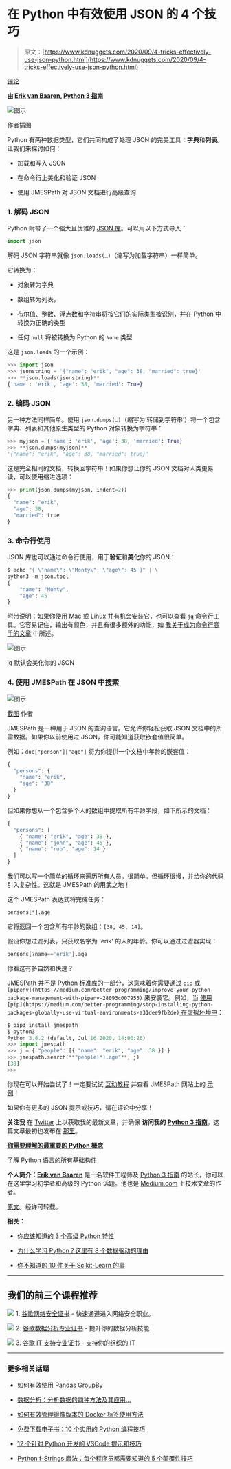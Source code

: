 # 在 Python 中有效使用 JSON 的 4 个技巧

> 原文：[https://www.kdnuggets.com/2020/09/4-tricks-effectively-use-json-python.html](https://www.kdnuggets.com/2020/09/4-tricks-effectively-use-json-python.html)

[评论](#comments)

**由 [Erik van Baaren](https://medium.com/@eriky), [Python 3 指南](https://python3.guide/)**

![图示](../Images/126e2354b612ada101cd10cb652dc896.png)

作者插图

Python 有两种数据类型，它们共同构成了处理 JSON 的完美工具：**字典**和**列表**。让我们来探讨如何：

+   加载和写入 JSON

+   在命令行上美化和验证 JSON

+   使用 JMESPath 对 JSON 文档进行高级查询

### 1\. 解码 JSON

Python 附带了一个强大且优雅的 [JSON 库](https://docs.python.org/3.8/library/json.html)。可以用以下方式导入：

```py
import json
```

解码 JSON 字符串就像 `json.loads(…)`（缩写为加载字符串）一样简单。

它转换为：

+   对象转为字典

+   数组转为列表，

+   布尔值、整数、浮点数和字符串将按它们的实际类型被识别，并在 Python 中转换为正确的类型

+   任何 `null` 将被转换为 Python 的 `None` 类型

这是 `json.loads` 的一个示例：

```py
>>> import json
>>> jsonstring = '{"name": "erik", "age": 38, "married": true}'
>>> **json.loads(jsonstring)**
{'name': 'erik', 'age': 38, 'married': True}
```

### 2\. 编码 JSON

另一种方法同样简单。使用 `json.dumps(…)`（缩写为‘转储到字符串’）将一个包含字典、列表和其他原生类型的 Python 对象转换为字符串：

```py
>>> myjson = {'name': 'erik', 'age': 38, 'married': True}
>>> **json.dumps(myjson)**
'{"name": "erik", "age": 38, "married": true}'
```

这是完全相同的文档，转换回字符串！如果你想让你的 JSON 文档对人类更易读，可以使用缩进选项：

```py
>>> print(json.dumps(myjson, indent=2))
{
  "name": "erik",
  "age": 38,
  "married": true
}
```

### 3\. 命令行使用

JSON 库也可以通过命令行使用，用于**验证**和**美化**你的 JSON：

```py
$ echo "{ \"name\": \"Monty\", \"age\": 45 }" | \
python3 -m json.tool
{
    "name": "Monty",
    "age": 45
}
```

附带说明：如果你使用 Mac 或 Linux 并有机会安装它，也可以查看 `jq` 命令行工具。它容易记住，输出有颜色，并且有很多额外的功能，如 [我关于成为命令行高手的文章](https://towardsdatascience.com/this-will-make-you-a-command-line-ninja-93a51cdb16b1) 中所述。

![图示](../Images/bd9c87b19426c42e16f3b2c85aa24f45.png)

jq 默认会美化你的 JSON

### 4\. 使用 JMESPath 在 JSON 中搜索

![图示](../Images/f3ce0370cfbe428e42c7aa78e160af16.png)

[截图](http://jmespath.org/) 作者

JMESPath 是一种用于 JSON 的查询语言。它允许你轻松获取 JSON 文档中的所需数据。如果你以前使用过 JSON，你可能知道获取嵌套值很简单。

例如：`doc["person"]["age"]` 将为你提供一个文档中年龄的嵌套值：

```py
{
  "persons": {
    "name": "erik",
    "age": "38"
  }
}
```

但如果你想从一个包含多个人的数组中提取所有年龄字段，如下所示的文档：

```py
{
  "persons": [
    { "name": "erik", "age": 38 },
    { "name": "john", "age": 45 },
    { "name": "rob", "age": 14 }
  ]
}
```

我们可以写一个简单的循环来遍历所有人员。很简单。但循环很慢，并给你的代码引入复杂性。这就是 JMESPath 的用武之地！

这个 JMESPath 表达式将完成任务：

```py
persons[*].age
```

它将返回一个包含所有年龄的数组：`[38, 45, 14]`。

假设你想过滤列表，只获取名字为 'erik' 的人的年龄。你可以通过过滤器实现：

```py
persons[?name=='erik'].age
```

你看这有多自然和快速？

JMESPath 并不是 Python 标准库的一部分，这意味着你需要通过 `pip` 或 `[pipenv](https://medium.com/better-programming/improve-your-python-package-management-with-pipenv-28093c007955)` 来安装它。例如，当 [使用](https://medium.com/better-programming/stop-installing-python-packages-globally-use-virtual-environments-a31dee9fb2de)`[pip](https://medium.com/better-programming/stop-installing-python-packages-globally-use-virtual-environments-a31dee9fb2de)`[ 在虚拟环境中](https://medium.com/better-programming/stop-installing-python-packages-globally-use-virtual-environments-a31dee9fb2de)：

```py
$ pip3 install jmespath
$ python3
Python 3.8.2 (default, Jul 16 2020, 14:00:26)
>>> import jmespath
>>> j = { "people": [{ "name": "erik", "age": 38 }] }
>>> jmespath.search(**"people[*].age"**, j)
[38]
>>>
```

你现在可以开始尝试了！一定要试试 [互动教程](https://jmespath.org/tutorial.html) 并查看 JMESPath 网站上的 [示例](https://jmespath.org/examples.html)！

如果你有更多的 JSON 提示或技巧，请在评论中分享！

**关注我** 在 [Twitter](https://twitter.com/erikyan) 上以获取我的最新文章，并确保 **访问我的** [**Python 3 指南**](https://python3.guide/)。这篇文章最初也发布在 [那里](https://python3.guide/data-processing/working-with-json)。

[**你需要理解的最重要的 Python 概念**](https://towardsdatascience.com/the-most-important-python-concept-that-you-need-to-understand-985b98bbb84)

了解 Python 语言的所有基础构件

**个人简介：[Erik van Baaren](https://medium.com/@eriky)** 是一名软件工程师及 [Python 3 指南](https://python3.guide/) 的站长，你可以在这里学习初学者和高级的 Python 话题。他也是 [Medium.com](https://medium.com/@eriky) 上技术文章的作者。

[原文](https://towardsdatascience.com/4-tricks-to-effectively-use-json-in-python-4ca18c3f91d0)。经许可转载。

**相关：**

+   [你应该知道的 3 个高级 Python 特性](/2020/07/3-advanced-python-features.html)

+   [为什么学习 Python？这里有 8 个数据驱动的理由](/2020/07/learn-python-8-data-driven-reasons.html)

+   [你不知道的 10 件关于 Scikit-Learn 的事](/2020/09/10-things-know-scikit-learn.html)

* * *

## 我们的前三个课程推荐

![](../Images/0244c01ba9267c002ef39d4907e0b8fb.png) 1\. [谷歌网络安全证书](https://www.kdnuggets.com/google-cybersecurity) - 快速通道进入网络安全职业。

![](../Images/e225c49c3c91745821c8c0368bf04711.png) 2\. [谷歌数据分析专业证书](https://www.kdnuggets.com/google-data-analytics) - 提升你的数据分析技能

![](../Images/0244c01ba9267c002ef39d4907e0b8fb.png) 3\. [谷歌 IT 支持专业证书](https://www.kdnuggets.com/google-itsupport) - 支持你的组织的 IT

* * *

### 更多相关话题

+   [如何有效使用 Pandas GroupBy](https://www.kdnuggets.com/2023/01/effectively-pandas-groupby.html)

+   [数据分析：分析数据的四种方法及其应用…](https://www.kdnuggets.com/2023/04/data-analytics-four-approaches-analyzing-data-effectively.html)

+   [如何有效管理镜像版本的 Docker 标签使用方法](https://www.kdnuggets.com/how-to-use-docker-tags-to-manage-image-versions-effectively)

+   [免费下载电子书：10 个实用的 Python 编程技巧](https://www.kdnuggets.com/2023/04/free-ebook-10-practical-python-programming-tricks.html)

+   [12 个针对 Python 开发的 VSCode 提示和技巧](https://www.kdnuggets.com/2023/05/12-vscode-tips-tricks-python-development.html)

+   [Python f-Strings 魔法：每个程序员都需要知道的 5 个颠覆性技巧](https://www.kdnuggets.com/python-fstrings-magic-5-gamechanging-tricks-every-coder-needs-to-know)

